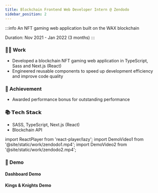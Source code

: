 ```yaml
---
title: Blockchain Frontend Web Developer Intern @ Zendodo
sidebar_position: 2
---
```


:::info
An NFT gaming web application built on the WAX blockchain

Duration: Nov 2021 - Jan 2022 (3 months)
:::

### 👨‍💻 Work

- Developed a blockchain NFT gaming web application in TypeScript, Sass and Next.js (React)
- Engineered reusable components to speed up development efficiency and improve code quality

### 🥇 Achievement

- Awarded performance bonus for outstanding performance

### 📚 𝗧𝗲𝗰𝗵 𝗦𝘁𝗮𝗰𝗸

- SASS, TypeScript, Next.js (React)
- Blockchain API

import ReactPlayer from 'react-player/lazy';
import DemoVideo1 from '@site/static/work/zendodo1.mp4';
import DemoVideo2 from '@site/static/work/zendodo2.mp4';

### 🎥 Demo

#### Dashboard Demo

<ReactPlayer url={DemoVideo1} controls={true} width="100%" wrapper="p" />

#### Kings & Knights Demo

<ReactPlayer url={DemoVideo2} controls={true} width="100%" wrapper="p" />
